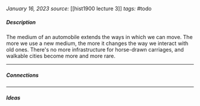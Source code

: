 *January 16, 2023*
*source:* [[hist1900 lecture 3]]
*tags:* #todo

##### Description
The medium of an automobile extends the ways in which we can move. The more we use a new medium, the more it changes the way we interact with old ones. There's no more infrastructure for horse-drawn carriages, and walkable cities become more and more rare.

---

##### Connections


---

##### Ideas

